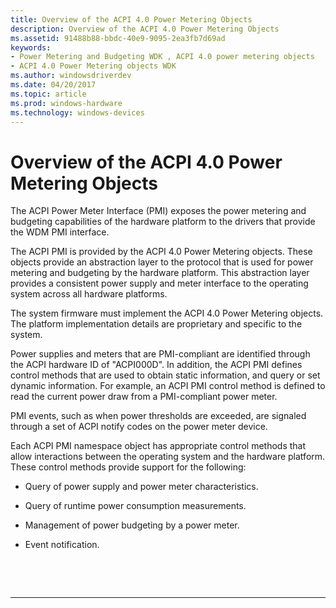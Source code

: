 ```yaml
---
title: Overview of the ACPI 4.0 Power Metering Objects
description: Overview of the ACPI 4.0 Power Metering Objects
ms.assetid: 91488b88-bbdc-40e9-9095-2ea3fb7d69ad
keywords:
- Power Metering and Budgeting WDK , ACPI 4.0 power metering objects
- ACPI 4.0 Power Metering objects WDK
ms.author: windowsdriverdev
ms.date: 04/20/2017
ms.topic: article
ms.prod: windows-hardware
ms.technology: windows-devices
---
```


# Overview of the ACPI 4.0 Power Metering Objects


The ACPI Power Meter Interface (PMI) exposes the power metering and budgeting capabilities of the hardware platform to the drivers that provide the WDM PMI interface.

The ACPI PMI is provided by the ACPI 4.0 Power Metering objects. These objects provide an abstraction layer to the protocol that is used for power metering and budgeting by the hardware platform. This abstraction layer provides a consistent power supply and meter interface to the operating system across all hardware platforms.

The system firmware must implement the ACPI 4.0 Power Metering objects. The platform implementation details are proprietary and specific to the system.

Power supplies and meters that are PMI-compliant are identified through the ACPI hardware ID of "ACPI000D". In addition, the ACPI PMI defines control methods that are used to obtain static information, and query or set dynamic information. For example, an ACPI PMI control method is defined to read the current power draw from a PMI-compliant power meter.

PMI events, such as when power thresholds are exceeded, are signaled through a set of ACPI notify codes on the power meter device.

Each ACPI PMI namespace object has appropriate control methods that allow interactions between the operating system and the hardware platform. These control methods provide support for the following:

-   Query of power supply and power meter characteristics.

-   Query of runtime power consumption measurements.

-   Management of power budgeting by a power meter.

-   Event notification.

 

 


--------------------


